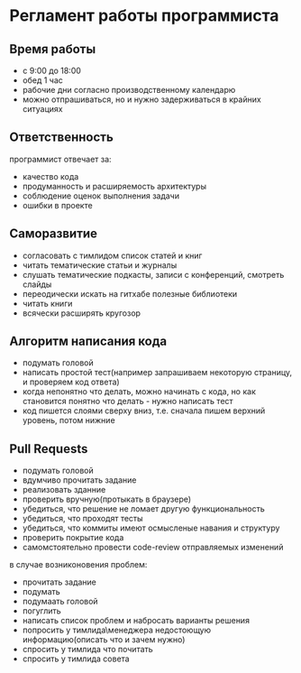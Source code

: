 # Регламент работы программиста

## Время работы

* с 9:00 до 18:00
* обед 1 час
* рабочие дни согласно производственному календарю
* можно отпрашиваться, но и нужно задерживаться в крайних ситуациях

## Ответственность

программист отвечает за:

* качество кода
* продуманность и расширяемость архитектуры
* соблюдение оценок выполнения задачи
* ошибки в проекте

## Саморазвитие

* согласовать с тимлидом список статей и книг
* читать тематические статьи и журналы
* слушать тематические подкасты, записи с конференций, смотреть слайды
* переодически искать на гитхабе полезные библиотеки
* читать книги
* всячески расширять кругозор

## Алгоритм написания кода

* подумать головой
* написать простой тест(например запрашиваем некоторую страницу, и проверяем код ответа)
* когда непонятно что делать, можно начинать с кода, но как становится понятно что делать - нужно написать тест
* код пишется слоями сверху вниз, т.е. сначала пишем верхний уровень, потом нижние

## Pull Requests

* подумать головой
* вдумчиво прочитать задание
* реализовать зданние
* проверить вручную(протыкать в браузере)
* убедиться, что решение не ломает другую функциональность
* убедиться, что проходят тесты
* убедиться, что коммиты имеют осмысленые навания и структуру
* проверить покрытие кода
* самомстоятельно провести code-review отправляемых изменений

в случае возниконовения проблем:

* прочитать задание
* подумать
* подумаать головой
* погуглить
* написать список проблем и набросать варианты решения
* попросить у тимлида\менеджера недостоющую информацию(описать что и зачем нужно)
* спросить у тимлида что почитать
* спросить у тимлида совета
